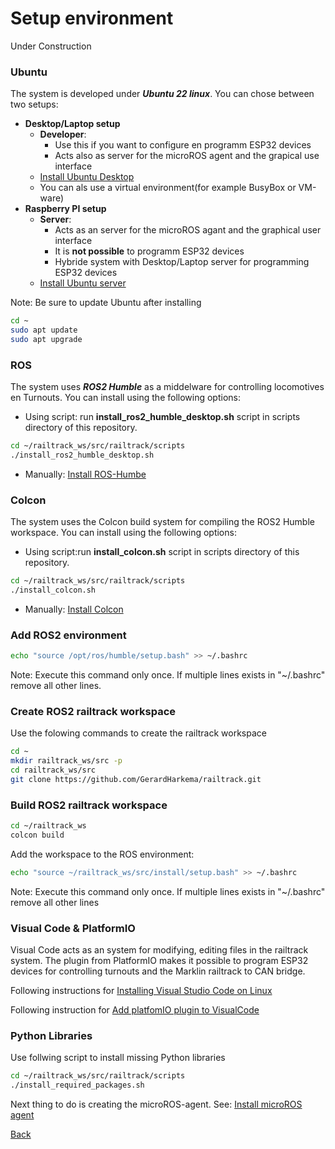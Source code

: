 # Setup environment

Under Construction

### Ubuntu

The system is developed under ___Ubuntu 22 linux___. You can chose between two setups:
* **Desktop/Laptop setup**
    * **Developer**: 
        * Use this if you want to configure en programm ESP32 devices
        * Acts also as server for the microROS agent and the grapical use interface
    * [Install Ubuntu Desktop](https://ubuntu.com/download/desktop)
    * You can als use a virtual environment(for example BusyBox or VM-ware)
* **Raspberry PI setup**
    * **Server**: 
        * Acts as an server for the microROS agant and the graphical user interface
        * It is __not possible__ to programm ESP32 devices
        * Hybride system with Desktop/Laptop server for programming ESP32 devices
    * [Install Ubuntu server](https://ubuntu.com/download/raspberry-pi)

Note: Be sure to update Ubuntu after installing
```bash
cd ~
sudo apt update
sudo apt upgrade
```

### ROS
The system uses ___ROS2 Humble___ as a middelware for controlling locomotives en Turnouts. You can install using the following options:
* Using script: run __install_ros2_humble_desktop.sh__ script in scripts directory of this repository.
```bash
cd ~/railtrack_ws/src/railtrack/scripts
./install_ros2_humble_desktop.sh
```
* Manually: [Install ROS-Humbe](https://docs.ros.org/en/humble/Installation/Alternatives/Ubuntu-Development-Setup.html)


### Colcon
The system uses the Colcon build system for compiling the ROS2 Humble workspace.
You can install using the following options:
* Using script:run __install_colcon.sh__ script in scripts directory of this repository.
```bash
cd ~/railtrack_ws/src/railtrack/scripts
./install_colcon.sh
```
* Manually: [Install Colcon](https://colcon.readthedocs.io/en/released/user/installation.html)

### Add ROS2 environment
```bash
echo "source /opt/ros/humble/setup.bash" >> ~/.bashrc
```
Note: Execute this command only once. If multiple lines exists in "~/.bashrc" remove all other lines.

### Create ROS2 railtrack workspace
Use the folowing commands to create the railtrack workspace
```bash
cd ~
mkdir railtrack_ws/src -p
cd railtrack_ws/src
git clone https://github.com/GerardHarkema/railtrack.git
```
### Build ROS2 railtrack workspace
```bash
cd ~/railtrack_ws
colcon build
```
Add the workspace to the ROS environment:
```bash
echo "source ~/railtrack_ws/src/install/setup.bash" >> ~/.bashrc
```
Note: Execute this command only once. If multiple lines exists in "~/.bashrc" remove all other lines

### Visual Code & PlatformIO
Visual Code acts as an system for modifying,  editing files in the railtrack system. The plugin from PlatformIO makes it possible to program ESP32 devices for controlling turnouts and the Marklin railtrack to CAN bridge.

Following instructions for [Installing Visual Studio Code on Linux](https://code.visualstudio.com/docs/setup/linux)

Following instruction for [Add platfomIO plugin to VisualCode](https://platformio.org/install/ide?install=vscode)

### Python Libraries
Use follwing script to install missing Python libraries
```bash
cd ~/railtrack_ws/src/railtrack/scripts
./install_required_packages.sh
```


Next thing to do is creating the microROS-agent. See: [Install microROS agent](setup_microROS_agent.md)

[Back](../README.md)
